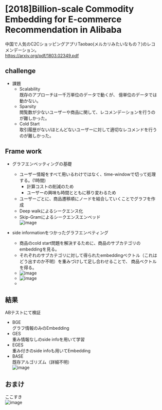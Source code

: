 # [2018]Billion-scale Commodity Embedding for E-commerce Recommendation in Alibaba  
中国で人気のC2CショッピングアプリTaobao(メルカリみたいなもの？)のレコメンデーション。  
https://arxiv.org/pdf/1803.02349.pdf
  
## challenge  
- 課題
  - Scalability  
    既存のアプローチは一千万単位のデータで動くが、
    億単位のデータでは動かない。
  - Sparsity  
    閲覧数が少ないユーザーや商品に関して、レコメンデーションを行うのが難しかった。  
  - Cold Start  
    取引履歴がない/ほとんどないユーザーに対して適切なレコメンドを行うのが難しかった。  
    
## Frame work  
- グラフエンベッティングの基礎  
  - ユーザー情報をすべて用いるわけではなく、time-windowで切って処理する。(1時間) 
    - 計算コストの削減のため
    - ユーザーの興味も時間とともに移り変わるため  
  - ユーザーごとに、商品遷移順にノードを結合していくことでグラフを作成  
  - Deep walkによるシークエンス化
  - Skip-Gramによるシークエンスエンベッド  
  ![image](https://user-images.githubusercontent.com/54636129/202562785-16badfe4-162a-45f9-a420-0cce9ff1ea29.png)  

- side informationをつかったグラフエンベティング  
  - 商品のcold start問題を解決するために、商品のサブカテゴリのembeddingを見る。  
  - それぞれのサブカテゴリに対して得られたembeddingベクトル（これはどう出すのか不明）を重みづけして足し合わせることで、
  商品ベクトルを得る。
  - ![image](https://user-images.githubusercontent.com/54636129/202564610-05b6367a-1422-4957-899c-46533a6793a9.png)  
  - ![image](https://user-images.githubusercontent.com/54636129/202565249-314ba924-fc19-42fb-bb87-202165b69555.png)
  - 

## 結果  
ABテストにて検証  

- BGE  
  グラフ情報のみのEmbedding  
- GES  
  重み情報なしのside infoを用いて学習
- EGES  
  重み付きのside infoも用いてEmbedding
- BASE  
  既存アルゴリズム（詳細不明）  
![image](https://user-images.githubusercontent.com/54636129/202568181-a20c923a-77e9-4902-ad5a-e9a01529a87f.png)

## おまけ  
ここすき  
![image](https://user-images.githubusercontent.com/54636129/202567994-9a707d83-0ea5-4f2a-991d-350d86fbedad.png)

